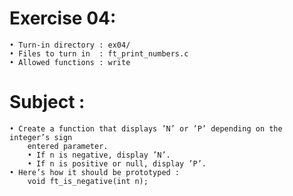 # Exercise 04:
	• Turn-in directory : ex04/
	• Files to turn in  : ft_print_numbers.c
	• Allowed functions : write
# Subject :
	• Create a function that displays ’N’ or ’P’ depending on the integer’s sign
		entered parameter.
		• If n is negative, display ’N’.
		• If n is positive or null, display ’P’.
	• Here’s how it should be prototyped :
		void ft_is_negative(int n);
